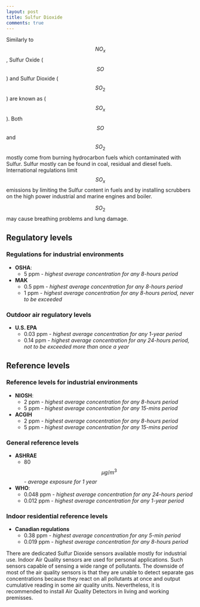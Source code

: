 ```yaml
---
layout: post
title: Sulfur Dioxide
comments: true
---
```


Similarly to $$NO_x$$, Sulfur Oxide ( $$SO$$ ) and Sulfur Dioxide ( $$SO_2$$ ) are known as ( $$SO_x$$ ).
Both $$SO$$ and $$SO_2$$ mostly come from burning hydrocarbon fuels which contaminated with Sulfur. Sulfur mostly can be found in coal, residual and diesel fuels.
International regulations limit $$SO_x$$ emissions by limiting the Sulfur content in fuels and by installing scrubbers on the high power industrial and marine engines and boiler.

$$SO_2$$ may cause breathing problems and lung damage.

## Regulatory levels

### Regulations for industrial environments

- **OSHA**:
  - 5 ppm - *highest average concentration for any 8-hours period*
- **MAK**
  - 0.5 ppm - *highest average concentration for any 8-hours period*
  - 1 ppm - *highest average concentration for any 8-hours period, never to be exceeded*

### Outdoor air regulatory levels

- **U.S. EPA**
  - 0.03 ppm - *highest average concentration for any 1-year period*
  - 0.14 ppm - *highest average concentration for any 24-hours period, not to be exceeded more than once a year*

## Reference levels

### Reference levels for industrial environments

- **NIOSH**:
  - 2 ppm - *highest average concentration for any 8-hours period*
  - 5 ppm - *highest average concentration for any 15-mins period*
- **ACGIH**
  - 2 ppm - *highest average concentration for any 8-hours period*
  - 5 ppm - *highest average concentration for any 15-mins period*

### General reference levels

- **ASHRAE**
  - 80 $$\mu g/m^3$$ - *average exposure for 1 year*
- **WHO**:
  - 0.048 ppm - *highest average concentration for any 24-hours period*
  - 0.012 ppm - *highest average concentration for any 1-year period*

### Indoor residential reference levels

- **Canadian regulations**
  - 0.38 ppm - *highest average concentration for any 5-min period*
  - 0.019 ppm - *highest average concentration for any 8-hours period*

There are dedicated Sulfur Dioxide sensors available mostly for industrial use. Indoor Air Quality sensors are used for personal applications. Such sensors capable of sensing a wide range of pollutants. The downside of most of the air quality sensors is that they are unable to detect separate gas concentrations because they react on all pollutants at once and output cumulative reading in some air quality units. Nevertheless, it is recommended to install Air Quality Detectors in living and working premisses.
